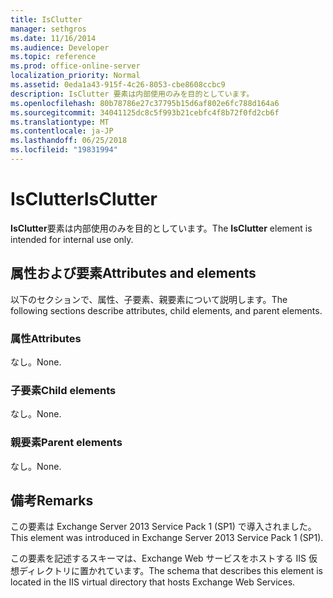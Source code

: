 ```yaml
---
title: IsClutter
manager: sethgros
ms.date: 11/16/2014
ms.audience: Developer
ms.topic: reference
ms.prod: office-online-server
localization_priority: Normal
ms.assetid: 0eda1a43-915f-4c26-8053-cbe8608ccbc9
description: IsClutter 要素は内部使用のみを目的としています。
ms.openlocfilehash: 80b78786e27c37795b15d6af802e6fc788d164a6
ms.sourcegitcommit: 34041125dc8c5f993b21cebfc4f8b72f0fd2cb6f
ms.translationtype: MT
ms.contentlocale: ja-JP
ms.lasthandoff: 06/25/2018
ms.locfileid: "19831994"
---
```

# <a name="isclutter"></a><span data-ttu-id="124a3-103">IsClutter</span><span class="sxs-lookup"><span data-stu-id="124a3-103">IsClutter</span></span>

<span data-ttu-id="124a3-104">**IsClutter**要素は内部使用のみを目的としています。</span><span class="sxs-lookup"><span data-stu-id="124a3-104">The **IsClutter** element is intended for internal use only.</span></span> 

## <a name="attributes-and-elements"></a><span data-ttu-id="124a3-105">属性および要素</span><span class="sxs-lookup"><span data-stu-id="124a3-105">Attributes and elements</span></span>

<span data-ttu-id="124a3-106">以下のセクションで、属性、子要素、親要素について説明します。</span><span class="sxs-lookup"><span data-stu-id="124a3-106">The following sections describe attributes, child elements, and parent elements.</span></span>
  
### <a name="attributes"></a><span data-ttu-id="124a3-107">属性</span><span class="sxs-lookup"><span data-stu-id="124a3-107">Attributes</span></span>

<span data-ttu-id="124a3-108">なし。</span><span class="sxs-lookup"><span data-stu-id="124a3-108">None.</span></span>
  
### <a name="child-elements"></a><span data-ttu-id="124a3-109">子要素</span><span class="sxs-lookup"><span data-stu-id="124a3-109">Child elements</span></span>

<span data-ttu-id="124a3-110">なし。</span><span class="sxs-lookup"><span data-stu-id="124a3-110">None.</span></span>
  
### <a name="parent-elements"></a><span data-ttu-id="124a3-111">親要素</span><span class="sxs-lookup"><span data-stu-id="124a3-111">Parent elements</span></span>

<span data-ttu-id="124a3-112">なし。</span><span class="sxs-lookup"><span data-stu-id="124a3-112">None.</span></span>
  
## <a name="remarks"></a><span data-ttu-id="124a3-113">備考</span><span class="sxs-lookup"><span data-stu-id="124a3-113">Remarks</span></span>

<span data-ttu-id="124a3-114">この要素は Exchange Server 2013 Service Pack 1 (SP1) で導入されました。</span><span class="sxs-lookup"><span data-stu-id="124a3-114">This element was introduced in Exchange Server 2013 Service Pack 1 (SP1).</span></span>
  
<span data-ttu-id="124a3-115">この要素を記述するスキーマは、Exchange Web サービスをホストする IIS 仮想ディレクトリに置かれています。</span><span class="sxs-lookup"><span data-stu-id="124a3-115">The schema that describes this element is located in the IIS virtual directory that hosts Exchange Web Services.</span></span>
  

